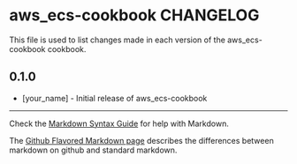# aws_ecs-cookbook CHANGELOG

This file is used to list changes made in each version of the aws_ecs-cookbook cookbook.

## 0.1.0
- [your_name] - Initial release of aws_ecs-cookbook

- - -
Check the [Markdown Syntax Guide](http://daringfireball.net/projects/markdown/syntax) for help with Markdown.

The [Github Flavored Markdown page](http://github.github.com/github-flavored-markdown/) describes the differences between markdown on github and standard markdown.
